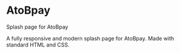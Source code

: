 # AtoBpay
Splash page for AtoBpay

A fully responsive and modern splash page for AtoBpay. Made with standard HTML and CSS.
